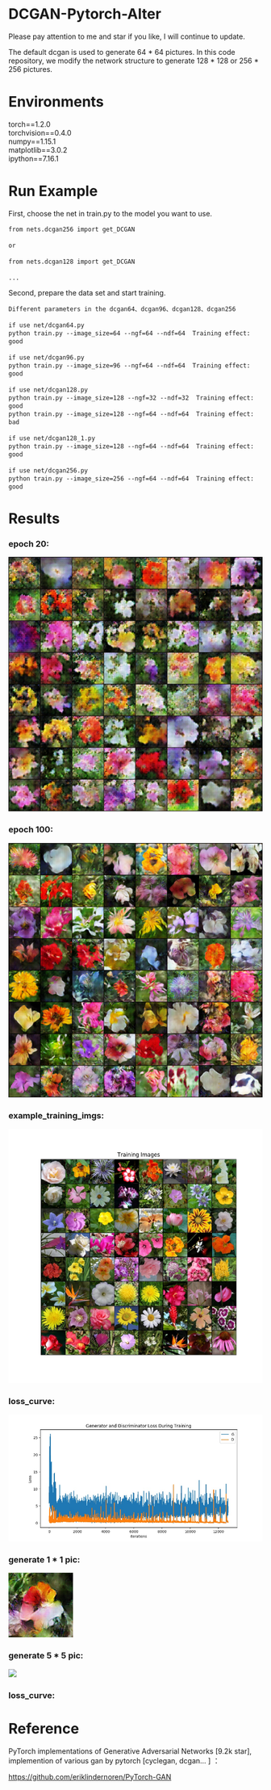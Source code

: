 # DCGAN-Pytorch-Alter

Please pay attention to me and star if you like, I will continue to update.  

The default dcgan is used to generate 64 * 64 pictures. In this code repository, we modify the network structure to generate 128 * 128 or 256 * 256 pictures.  


# Environments

torch==1.2.0  
torchvision==0.4.0  
numpy==1.15.1  
matplotlib==3.0.2  
ipython==7.16.1  

# Run Example

First, choose the net in train.py to the model you want to use.  

~~~
from nets.dcgan256 import get_DCGAN   

or  

from nets.dcgan128 import get_DCGAN  

...
~~~ 

Second, prepare the data set and start training.  

~~~
Different parameters in the dcgan64、dcgan96、dcgan128、dcgan256

if use net/dcgan64.py    
python train.py --image_size=64 --ngf=64 --ndf=64  Training effect: good       

if use net/dcgan96.py  
python train.py --image_size=96 --ngf=64 --ndf=64  Training effect: good       

if use net/dcgan128.py  
python train.py --image_size=128 --ngf=32 --ndf=32  Training effect: good    
python train.py --image_size=128 --ngf=64 --ndf=64  Training effect: bad     

if use net/dcgan128_1.py  
python train.py --image_size=128 --ngf=64 --ndf=64  Training effect: good  

if use net/dcgan256.py  
python train.py --image_size=256 --ngf=64 --ndf=64  Training effect: good  

~~~

# Results

### epoch 20:  

![](/results/fake_samples_epoch_020.png)

### epoch 100:    

![](/results/fake_samples_epoch_099.png)  

### example_training_imgs:  

![](example_training_imgs.jpg)  

### loss_curve:  

![](loss_curve.jpg)

### generate 1 * 1 pic:  

![](predict_1x1_results-128.png)

### generate 5 * 5 pic:  

![](predict_5x5_results-128e.png)

### loss_curve:  

# Reference  

PyTorch implementations of Generative Adversarial Networks [9.2k star], implemention of various gan by pytorch [cyclegan, dcgan... ] ： 

https://github.com/eriklindernoren/PyTorch-GAN
